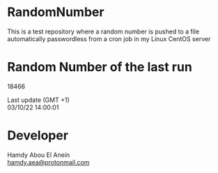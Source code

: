 # RandomNumber    
This is a test repository where a random number is pushed to a file automatically passwordless from a cron job in my Linux CentOS server    
# Random Number of the last run   
18466
      
Last update (GMT +1)    
03/10/22 14:00:01
# Developer    
Hamdy Abou El Anein   
hamdy.aea@protonmail.com
